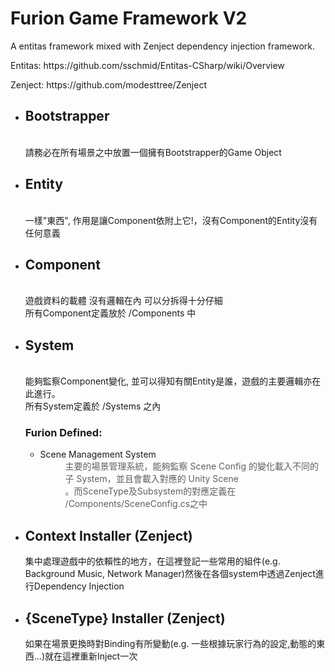 <h1>Furion Game Framework V2</h1>
<p>A entitas framework mixed with Zenject dependency injection framework.</p>
<p>Entitas: https://github.com/sschmid/Entitas-CSharp/wiki/Overview</p>
<p>Zenject: https://github.com/modesttree/Zenject</p>

<ul>
<li>
	<h2>Bootstrapper</h2>
	<br />請務必在所有場景之中放置一個擁有Bootstrapper的Game Object
</li>
<li>
	<h2>Entity</h2>
	<br />一樣"東西", 作用是讓Component依附上它!，沒有Component的Entity沒有任何意義
</li>
<li>
	<h2>Component</h2>
	<br />遊戲資料的載體 沒有邏輯在內 可以分拆得十分仔細<br />所有Component定義放於 /Components 中<br />
</li>
<li>
	<h2>System</h2>
	<br />能夠監察Component變化, 並可以得知有關Entity是誰，遊戲的主要邏輯亦在此進行。<br />所有System定義於 /Systems 之內<br />
	<h3>Furion Defined:</h3>
	<ul>
		<li>Scene Management System<br />
			<blockquote style="margin: 0 0 0 40px; border: none; padding: 0px;">主要的場景管理系統，能夠監察 Scene Config 的變化載入不同的子 System，並且會載入對應的 Unity Scene<br />。而SceneType及Subsystem的對應定義在 /Components/SceneConfig.cs之中</blockquote>
		</li>
	</ul>
</li>
<li><h2>Context Installer (Zenject)</h2>
集中處理遊戲中的依賴性的地方，在這裡登記一些常用的組件(e.g. Background Music, Network Manager)然後在各個system中透過Zenject進行Dependency Injection
</li>
<li><h2>{SceneType} Installer (Zenject)</h2>
如果在場景更換時對Binding有所變動(e.g. 一些根據玩家行為的設定,動態的東西...)就在這裡重新Inject一次
</li>
</ul>
